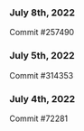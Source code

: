 ### July 8th, 2022

Commit #257490

### July 5th, 2022

Commit #314353


### July 4th, 2022

Commit #72281
